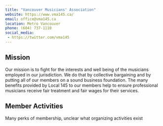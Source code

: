 ```yaml
---
title: "Vancouver Musicians' Association"
website: https://www.vma145.ca/
email: office@vma145.ca
location: Metro Vancouver
phone: (604) 737-1110
social_media: 
 - https://twitter.com/vma145
---
```


## Mission

Our mission is to fight for the interests and well being of the musicians employed in our jurisdiction. We do that by collective bargaining and by putting all of our members on a sound business foundation. The many benefits provided by Local 145 to our members help to ensure professional musicians receive fair treatment and fair wages for their services.

## Member Activities

Many perks of membership, unclear what organizing activities exist

